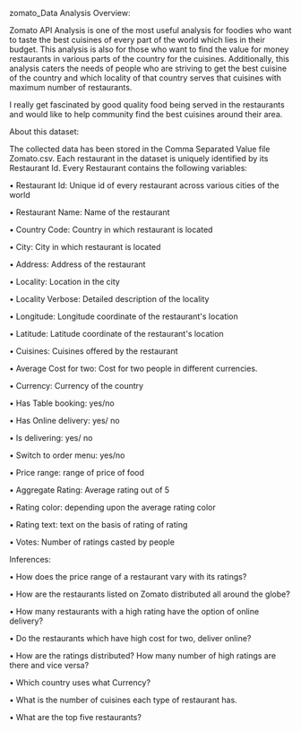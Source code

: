 zomato_Data Analysis
Overview:

Zomato API Analysis is one of the most useful analysis for foodies who want to taste the best cuisines of every part of the world which lies in their budget. This analysis is also for those who want to find the value for money restaurants in various parts of the country for the cuisines. Additionally, this analysis caters the needs of people who are striving to get the best cuisine of the country and which locality of that country serves that cuisines with maximum number of restaurants.

I really get fascinated by good quality food being served in the restaurants and would like to help community find the best cuisines around their area.

About this dataset:

The collected data has been stored in the Comma Separated Value file Zomato.csv. Each restaurant in the dataset is uniquely identified by its Restaurant Id. Every Restaurant contains the following variables:

• Restaurant Id: Unique id of every restaurant across various cities of the world

• Restaurant Name: Name of the restaurant

• Country Code: Country in which restaurant is located

• City: City in which restaurant is located

• Address: Address of the restaurant

• Locality: Location in the city

• Locality Verbose: Detailed description of the locality

• Longitude: Longitude coordinate of the restaurant's location

• Latitude: Latitude coordinate of the restaurant's location

• Cuisines: Cuisines offered by the restaurant

• Average Cost for two: Cost for two people in different currencies.

• Currency: Currency of the country

• Has Table booking: yes/no

• Has Online delivery: yes/ no

• Is delivering: yes/ no

• Switch to order menu: yes/no

• Price range: range of price of food

• Aggregate Rating: Average rating out of 5

• Rating color: depending upon the average rating color

• Rating text: text on the basis of rating of rating

• Votes: Number of ratings casted by people

Inferences:

• How does the price range of a restaurant vary with its ratings?

• How are the restaurants listed on Zomato distributed all around the globe?

• How many restaurants with a high rating have the option of online delivery?

• Do the restaurants which have high cost for two, deliver online?

• How are the ratings distributed? How many number of high ratings are there and vice versa?

• Which country uses what Currency?

• What is the number of cuisines each type of restaurant has.

• What are the top five restaurants?
